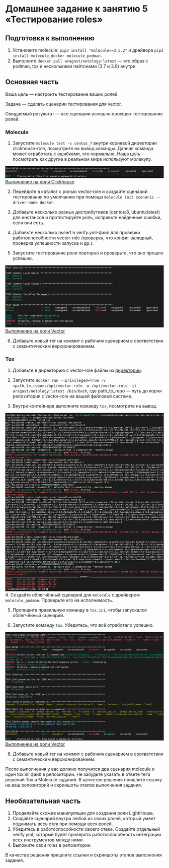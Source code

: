 # Домашнее задание к занятию 5 «Тестирование roles»

## Подготовка к выполнению

1. Установите molecule: `pip3 install "molecule==3.5.2"` и драйвера `pip3 install molecule_docker molecule_podman`.
2. Выполните `docker pull aragast/netology:latest` —  это образ с podman, tox и несколькими пайтонами (3.7 и 3.9) внутри.

## Основная часть

Ваша цель — настроить тестирование ваших ролей. 

Задача — сделать сценарии тестирования для vector. 

Ожидаемый результат — все сценарии успешно проходят тестирование ролей.

### Molecule

1. Запустите  `molecule test -s centos_7` внутри корневой директории clickhouse-role, посмотрите на вывод команды. Данная команда может отработать с ошибками, это нормально. Наша цель - посмотреть как другие в реальном мире используют молекулу.

![screen](https://github.com/MaximovAA/school/blob/main/06-05-molecula-test.jpg "sample")
[Выполнение на роли Clickhouse](https://github.com/MaximovAA/school/blob/main/06-05-molecula-clickhouse.md)  

2. Перейдите в каталог с ролью vector-role и создайте сценарий тестирования по умолчанию при помощи `molecule init scenario --driver-name docker`.
   
3. Добавьте несколько разных дистрибутивов (centos:8, ubuntu:latest) для инстансов и протестируйте роль, исправьте найденные ошибки, если они есть.
 
4. Добавьте несколько assert в verify.yml-файл для  проверки работоспособности vector-role (проверка, что конфиг валидный, проверка успешности запуска и др.).
  
5. Запустите тестирование роли повторно и проверьте, что оно прошло успешно.

![screen](https://github.com/MaximovAA/school/blob/main/06-05-molecula-vector.jpg "sample")
[Выполнение на роли Vector](https://github.com/MaximovAA/school/blob/main/06-05-molecula-vector.md)    

6. Добавьте новый тег на коммит с рабочим сценарием в соответствии с семантическим версионированием.
   

### Tox

1. Добавьте в директорию с vector-role файлы из [директории](./example).
   
2. Запустите `docker run --privileged=True -v <path_to_repo>:/opt/vector-role -w /opt/vector-role -it aragast/netology:latest /bin/bash`, где path_to_repo — путь до корня репозитория с vector-role на вашей файловой системе.
   
3. Внутри контейнера выполните команду `tox`, посмотрите на вывод.

![screen](https://github.com/MaximovAA/school/blob/main/06-05-tox.jpg "sample")   
4. Создайте облегчённый сценарий для `molecule` с драйвером `molecule_podman`. Проверьте его на исполнимость.  

5. Пропишите правильную команду в `tox.ini`, чтобы запускался облегчённый сценарий.
   
6. Запустите команду `tox`. Убедитесь, что всё отработало успешно.

![screen](https://github.com/MaximovAA/school/blob/main/06-05-podman.jpg "sample")
[Выполнение на роли Vector](https://github.com/MaximovAA/school/blob/main/06-05-podman.md)
   
8. Добавьте новый тег на коммит с рабочим сценарием в соответствии с семантическим версионированием.
    

После выполнения у вас должно получится два сценария molecule и один tox.ini файл в репозитории. Не забудьте указать в ответе теги решений Tox и Molecule заданий. В качестве решения пришлите ссылку на  ваш репозиторий и скриншоты этапов выполнения задания. 

## Необязательная часть

1. Проделайте схожие манипуляции для создания роли LightHouse.
2. Создайте сценарий внутри любой из своих ролей, который умеет поднимать весь стек при помощи всех ролей.
3. Убедитесь в работоспособности своего стека. Создайте отдельный verify.yml, который будет проверять работоспособность интеграции всех инструментов между ними.
4. Выложите свои roles в репозитории.

В качестве решения пришлите ссылки и скриншоты этапов выполнения задания.
